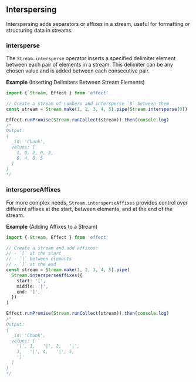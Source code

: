 ## Interspersing

Interspersing adds separators or affixes in a stream, useful for formatting or structuring data in streams.

### intersperse

The `Stream.intersperse` operator inserts a specified delimiter element between each pair of elements in a stream. This delimiter can be any chosen value and is added between each consecutive pair.

**Example** (Inserting Delimiters Between Stream Elements)

```ts twoslash
import { Stream, Effect } from 'effect'

// Create a stream of numbers and intersperse `0` between them
const stream = Stream.make(1, 2, 3, 4, 5).pipe(Stream.intersperse(0))

Effect.runPromise(Stream.runCollect(stream)).then(console.log)
/*
Output:
{
  _id: 'Chunk',
  values: [
    1, 0, 2, 0, 3,
    0, 4, 0, 5
  ]
}
*/
```

### intersperseAffixes

For more complex needs, `Stream.intersperseAffixes` provides control over different affixes at the start, between elements, and at the end of the stream.

**Example** (Adding Affixes to a Stream)

```ts twoslash
import { Stream, Effect } from 'effect'

// Create a stream and add affixes:
// - `[` at the start
// - `|` between elements
// - `]` at the end
const stream = Stream.make(1, 2, 3, 4, 5).pipe(
  Stream.intersperseAffixes({
    start: '[',
    middle: '|',
    end: ']',
  })
)

Effect.runPromise(Stream.runCollect(stream)).then(console.log)
/*
Output:
{
  _id: 'Chunk',
  values: [
    '[', 1,   '|', 2,   '|',
    3,   '|', 4,   '|', 5,
    ']'
  ]
}
*/
```
